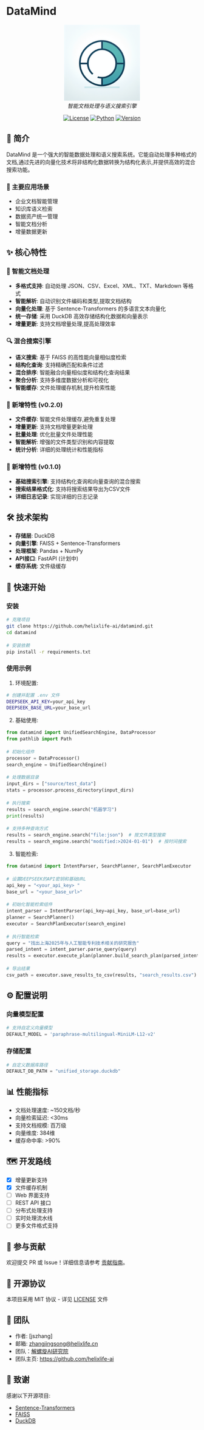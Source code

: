 # DataMind

<p align="center">
  <img src="docs/images/logo.png" alt="DataMind Logo" width="200"/>
  <br>
  <em>智能文档处理与语义搜索引擎</em>
</p>

<p align="center">
  <a href="LICENSE"><img src="https://img.shields.io/badge/license-MIT-blue.svg" alt="License"></a>
  <a href="#"><img src="https://img.shields.io/badge/python-3.8+-blue.svg" alt="Python"></a>
  <a href="#"><img src="https://img.shields.io/badge/version-0.2.0-green.svg" alt="Version"></a>
</p>

## 📖 简介

DataMind 是一个强大的智能数据处理和语义搜索系统。它能自动处理多种格式的文档,通过先进的向量化技术将非结构化数据转换为结构化表示,并提供高效的混合搜索功能。

### 🎯 主要应用场景

- 企业文档智能管理
- 知识库语义检索
- 数据资产统一管理
- 智能文档分析
- 增量数据更新

## ✨ 核心特性

### 🔄 智能文档处理
- **多格式支持**: 自动处理 JSON、CSV、Excel、XML、TXT、Markdown 等格式
- **智能解析**: 自动识别文件编码和类型,提取文档结构
- **向量化处理**: 基于 Sentence-Transformers 的多语言文本向量化
- **统一存储**: 采用 DuckDB 高效存储结构化数据和向量表示
- **增量更新**: 支持文档增量处理,提高处理效率

### 🔍 混合搜索引擎
- **语义搜索**: 基于 FAISS 的高性能向量相似度检索
- **结构化查询**: 支持精确匹配和条件过滤
- **混合排序**: 智能融合向量相似度和结构化查询结果
- **聚合分析**: 支持多维度数据分析和可视化
- **智能缓存**: 文件处理缓存机制,提升检索性能

### 🎨 新增特性 (v0.2.0)
- **文件缓存**: 智能文件处理缓存,避免重复处理
- **增量更新**: 支持文档增量更新处理
- **批量处理**: 优化批量文件处理性能
- **智能解析**: 增强的文件类型识别和内容提取
- **统计分析**: 详细的处理统计和性能指标

### 🎨 新增特性 (v0.1.0)
- **基础搜索引擎**: 支持结构化查询和向量查询的混合搜索
- **搜索结果格式化**: 支持将搜索结果导出为CSV文件
- **详细日志记录**: 实现详细的日志记录

## 🛠️ 技术架构

- **存储层**: DuckDB
- **向量引擎**: FAISS + Sentence-Transformers
- **处理框架**: Pandas + NumPy
- **API接口**: FastAPI (计划中)
- **缓存系统**: 文件级缓存

## 🚀 快速开始

### 安装

```bash
# 克隆项目
git clone https://github.com/helixlife-ai/datamind.git
cd datamind

# 安装依赖
pip install -r requirements.txt
```

### 使用示例

1. 环境配置:
```bash
# 创建并配置 .env 文件
DEEPSEEK_API_KEY=your_api_key
DEEPSEEK_BASE_URL=your_base_url
```

2. 基础使用:
```python
from datamind import UnifiedSearchEngine, DataProcessor
from pathlib import Path

# 初始化组件
processor = DataProcessor()
search_engine = UnifiedSearchEngine()

# 处理数据目录
input_dirs = ["source/test_data"]
stats = processor.process_directory(input_dirs)

# 执行搜索
results = search_engine.search("机器学习")
print(results)

# 支持多种查询方式
results = search_engine.search("file:json")  # 按文件类型搜索
results = search_engine.search("modified:>2024-01-01")  # 按时间搜索
```

3. 智能检索:
```python
from datamind import IntentParser, SearchPlanner, SearchPlanExecutor

# 设置DEEPSEEK的API密钥和基础URL
api_key = "<your_api_key> "
base_url = "<your_base_url>"

# 初始化智能检索组件
intent_parser = IntentParser(api_key=api_key, base_url=base_url)
planner = SearchPlanner()
executor = SearchPlanExecutor(search_engine)

# 执行智能检索
query = "找出上海2025年与人工智能专利技术相关的研究报告"
parsed_intent = intent_parser.parse_query(query)
results = executor.execute_plan(planner.build_search_plan(parsed_intent))

# 导出结果
csv_path = executor.save_results_to_csv(results, "search_results.csv")
```

## ⚙️ 配置说明

### 向量模型配置
```python
# 支持自定义向量模型
DEFAULT_MODEL = 'paraphrase-multilingual-MiniLM-L12-v2'
```

### 存储配置
```python
# 自定义数据库路径
DEFAULT_DB_PATH = "unified_storage.duckdb"
```

## 📊 性能指标

- 文档处理速度: ~150文档/秒
- 向量检索延迟: <30ms
- 支持文档规模: 百万级
- 向量维度: 384维
- 缓存命中率: >90%

## 🗺️ 开发路线

- [x] 增量更新支持
- [x] 文件缓存机制
- [ ] Web 界面支持
- [ ] REST API 接口
- [ ] 分布式处理支持
- [ ] 实时处理流水线
- [ ] 更多文件格式支持

## 🤝 参与贡献

欢迎提交 PR 或 Issue！详细信息请参考 [贡献指南](CONTRIBUTING.md)。

## 📄 开源协议

本项目采用 MIT 协议 - 详见 [LICENSE](LICENSE) 文件

## 👥 团队

- 作者: [jszhang]
- 邮箱: zhangjingsong@helixlife.cn
- 团队：[解螺旋AI研究院](https://github.com/helixlife-ai)
- 团队主页: https://github.com/helixlife-ai

## 🙏 致谢

感谢以下开源项目:
- [Sentence-Transformers](https://github.com/UKPLab/sentence-transformers)
- [FAISS](https://github.com/facebookresearch/faiss)
- [DuckDB](https://github.com/duckdb/duckdb)
